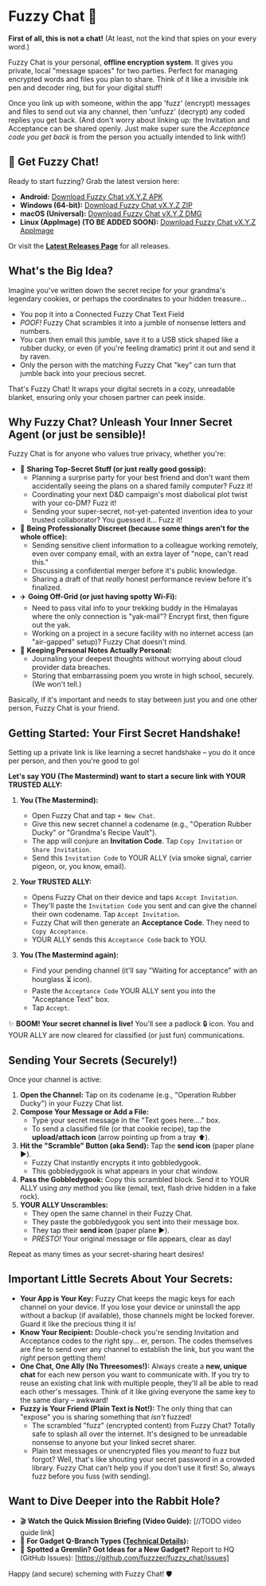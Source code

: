 # Fuzzy Chat 🤫

**First of all, this is not a chat!** (At least, not the kind that spies on your every word.)

Fuzzy Chat is your personal, **offline encryption system**. It gives you private, local "message spaces" for two parties. Perfect for managing encrypted words and files you plan to share.
Think of it like a invisible ink pen and decoder ring, but for your digital stuff!

Once you link up with someone, within the app 'fuzz' (encrypt) messages and files to send out via any channel, then 'unfuzz' (decrypt) any coded replies you get back. (And don't worry about linking up: the Invitation and Acceptance can be shared openly. Just make super sure the _Acceptance code you get back_ is from the person you actually intended to link with!)

<!-- [TODO: add GIF here showing the basic flows] -->

## 🚀 Get Fuzzy Chat!

Ready to start fuzzing? Grab the latest version here:

<!-- [TODO: add app build and link them] -->

- **Android:** [Download Fuzzy Chat vX.Y.Z APK](https://github.com/fuzzzer/fuzzy_chat/releases/tag/v1.0.0)
- **Windows (64-bit):** [Download Fuzzy Chat vX.Y.Z ZIP](https://github.com/fuzzzer/fuzzy_chat/releases/tag/v1.0.0)
- **macOS (Universal):** [Download Fuzzy Chat vX.Y.Z DMG](https://github.com/fuzzzer/fuzzy_chat/releases/tag/v1.0.0)
- **Linux (AppImage) (TO BE ADDED SOON):** [Download Fuzzy Chat vX.Y.Z AppImage](https://github.com/fuzzzer/fuzzy_chat/releases/tag/v1.0.0)

Or visit the [**Latest Releases Page**](https://github.com/fuzzzer/fuzzy_chat/releases) for all releases.

## What's the Big Idea?

Imagine you've written down the secret recipe for your grandma's legendary cookies, or perhaps the coordinates to your hidden treasure...

- You pop it into a Connected Fuzzy Chat Text Field
- _POOF!_ Fuzzy Chat scrambles it into a jumble of nonsense letters and numbers.
- You can then email this jumble, save it to a USB stick shaped like a rubber ducky, or even (if you're feeling dramatic) print it out and send it by raven.
- Only the person with the matching Fuzzy Chat "key" can turn that jumble back into your precious secret.

That's Fuzzy Chat! It wraps your digital secrets in a cozy, unreadable blanket, ensuring only your chosen partner can peek inside.

## Why Fuzzy Chat? Unleash Your Inner Secret Agent (or just be sensible)!

Fuzzy Chat is for anyone who values true privacy, whether you're:

- 🤫 **Sharing Top-Secret Stuff (or just really good gossip):**
  - Planning a surprise party for your best friend and don't want them accidentally seeing the plans on a shared family computer? Fuzz it!
  - Coordinating your next D&D campaign's most diabolical plot twist with your co-DM? Fuzz it!
  - Sending your super-secret, not-yet-patented invention idea to your trusted collaborator? You guessed it... Fuzz it!
- 💼 **Being Professionally Discreet (because some things aren't for the whole office):**
  - Sending sensitive client information to a colleague working remotely, even over company email, with an extra layer of "nope, can't read this."
  - Discussing a confidential merger before it's public knowledge.
  - Sharing a draft of that _really_ honest performance review before it's finalized.
- ✈️ **Going Off-Grid (or just having spotty Wi-Fi):**
  - Need to pass vital info to your trekking buddy in the Himalayas where the only connection is "yak-mail"? Encrypt first, then figure out the yak.
  - Working on a project in a secure facility with no internet access (an "air-gapped" setup)? Fuzzy Chat doesn't mind.
- 📝 **Keeping Personal Notes Actually Personal:**
  - Journaling your deepest thoughts without worrying about cloud provider data breaches.
  - Storing that embarrassing poem you wrote in high school, securely. (We won't tell.)

Basically, if it's important and needs to stay between just you and one other person, Fuzzy Chat is your friend.

## Getting Started: Your First Secret Handshake!

Setting up a private link is like learning a secret handshake – you do it once per person, and then you're good to go!

**Let's say YOU (The Mastermind) want to start a secure link with YOUR TRUSTED ALLY:**

1.  **You (The Mastermind):**

    - Open Fuzzy Chat and tap `+ New Chat`.
    - Give this new secret channel a codename (e.g., "Operation Rubber Ducky" or "Grandma's Recipe Vault").
    - The app will conjure an **Invitation Code**. Tap `Copy Invitation` or `Share Invitation`.
    - Send this `Invitation Code` to YOUR ALLY (via smoke signal, carrier pigeon, or, you know, email).

2.  **Your TRUSTED ALLY:**

    - Opens Fuzzy Chat on their device and taps `Accept Invitation`.
    - They'll paste the `Invitation Code` you sent and can give the channel their own codename. Tap `Accept Invitation`.
    - Fuzzy Chat will then generate an **Acceptance Code**. They need to `Copy Acceptance`.
    - YOUR ALLY sends this `Acceptance Code` back to YOU.

3.  **You (The Mastermind again):**
    - Find your pending channel (it'll say "Waiting for acceptance" with an hourglass ⏳ icon).
    - Paste the `Acceptance Code` YOUR ALLY sent you into the "Acceptance Text" box.
    - Tap `Accept`.

✨ **BOOM! Your secret channel is live!** You'll see a padlock 🔒 icon. You and YOUR ALLY are now cleared for classified (or just fun) communications.

## Sending Your Secrets (Securely!)

Once your channel is active:

1.  **Open the Channel:** Tap on its codename (e.g., "Operation Rubber Ducky") in your Fuzzy Chat list.
2.  **Compose Your Message or Add a File:**
    - Type your secret message in the "Text goes here...." box.
    - To send a classified file (or that cookie recipe), tap the **upload/attach icon** (arrow pointing up from a tray ⬆️).
3.  **Hit the "Scramble" Button (aka Send):** Tap the **send icon** (paper plane ▶️).
    - Fuzzy Chat instantly encrypts it into gobbledygook.
    - This gobbledygook is what appears in your chat window.
4.  **Pass the Gobbledygook:** Copy this scrambled block. Send it to YOUR ALLY using _any_ method you like (email, text, flash drive hidden in a fake rock).
5.  **YOUR ALLY Unscrambles:**
    - They open the same channel in their Fuzzy Chat.
    - They paste the gobbledygook you sent into their message box.
    - They tap their **send icon** (paper plane ▶️).
    - _PRESTO!_ Your original message or file appears, clear as day!

Repeat as many times as your secret-sharing heart desires!

## Important Little Secrets About Your Secrets:

- **Your App is Your Key:** Fuzzy Chat keeps the magic keys for each channel on your device. If you lose your device or uninstall the app without a backup (if available), those channels might be locked forever. Guard it like the precious thing it is!
- **Know Your Recipient:** Double-check you're sending Invitation and Acceptance codes to the right spy... er, person. The codes themselves are fine to send over any channel to establish the link, but you want the _right_ person getting them!
- **One Chat, One Ally (No Threesomes!):** Always create a **new, unique chat** for each new person you want to communicate with. If you try to reuse an existing chat link with multiple people, they'll all be able to read each other's messages. Think of it like giving everyone the same key to the same diary – awkward!
- **Fuzzy is Your Friend (Plain Text is Not!):** The only thing that can "expose" you is sharing something that _isn't_ fuzzed!
  - The scrambled "fuzz" (encrypted content) from Fuzzy Chat? Totally safe to splash all over the internet. It's designed to be unreadable nonsense to anyone but your linked secret sharer.
  - Plain text messages or unencrypted files you _meant_ to fuzz but forgot? Well, that's like shouting your secret password in a crowded library. Fuzzy Chat can't help you if you don't use it first! So, always fuzz before you fuss (with sending).

## Want to Dive Deeper into the Rabbit Hole?

- 🎬 **Watch the Quick Mission Briefing (Video Guide):** [//TODO video guide link]
- 📖 **For Gadget Q-Branch Types ([Technical Details](documents/technical_documentation.md)):**
- 🐛 **Spotted a Gremlin? Got Ideas for a New Gadget?** Report to HQ (GitHub Issues): [https://github.com/fuzzzer/fuzzy_chat/issues]

Happy (and secure) scheming with Fuzzy Chat! 🛡️
